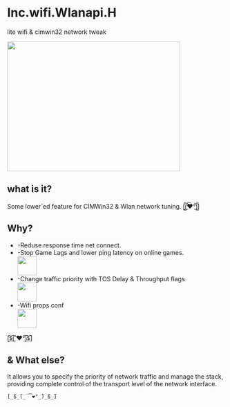 # Inc.wifi.Wlanapi.H
lite wifi &amp; cimwin32 network tweak

<a href="http://pesap.com">
<img src="https://i.ibb.co/p0kXCmV/nettweak.gif" width="400" height="300">
</a>

## what is it?

Some lower`ed feature for CIMWin32 & Wlan network tuning.
[̲̅$̲̅(̲̅ ͡❤°̲̅)̲̅$̲̅]

## Why?
<ul>
<li>-Reduse response time net connect.</li>
<li>-Stop Game Lags and lower ping latency on online games.</li><img src="https://i.ibb.co/X20Yp7g/12311.jpg" width="44" height="44">
<li>-Change traffic priority with TOS Delay & Throughput flags</li><img src="https://i.ibb.co/HqmMKqq/tos.png" width="44" height="44">
<li>-Wifi props conf</li><img src="https://i.ibb.co/2KRxGmM/222234.png" width="44" height="44">
</ul>
[̲̅$̲̅(̲̅ ͡❤°̲̅)̲̅$̲̅]

## & What else?
It allows you to specify the priority of network traffic and manage the stack, providing complete control of the transport level of the network interface.
```
[̲̅$̲̅(̲̅ ͡❤°̲̅)̲̅$̲̅]
```


